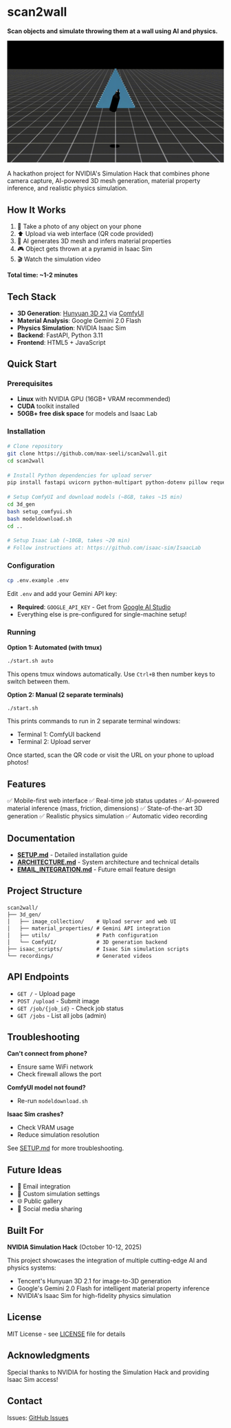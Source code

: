 # scan2wall

**Scan objects and simulate throwing them at a wall using AI and physics.**

![Demo](images/loop.gif)

A hackathon project for NVIDIA's Simulation Hack that combines phone camera capture, AI-powered 3D mesh generation, material property inference, and realistic physics simulation.

## How It Works

1. 📱 Take a photo of any object on your phone
2. ⬆️ Upload via web interface (QR code provided)
3. 🤖 AI generates 3D mesh and infers material properties
4. 🎮 Object gets thrown at a pyramid in Isaac Sim
5. 🎬 Watch the simulation video

**Total time: ~1-2 minutes**

## Tech Stack

- **3D Generation**: [Hunyuan 3D 2.1](https://github.com/Tencent/Hunyuan3D-2) via [ComfyUI](https://github.com/comfyanonymous/ComfyUI)
- **Material Analysis**: Google Gemini 2.0 Flash
- **Physics Simulation**: NVIDIA Isaac Sim
- **Backend**: FastAPI, Python 3.11
- **Frontend**: HTML5 + JavaScript

## Quick Start

### Prerequisites

- **Linux** with NVIDIA GPU (16GB+ VRAM recommended)
- **CUDA** toolkit installed
- **50GB+ free disk space** for models and Isaac Lab

### Installation

```bash
# Clone repository
git clone https://github.com/max-seeli/scan2wall.git
cd scan2wall

# Install Python dependencies for upload server
pip install fastapi uvicorn python-multipart python-dotenv pillow requests google-generativeai qrcode

# Setup ComfyUI and download models (~8GB, takes ~15 min)
cd 3d_gen
bash setup_comfyui.sh
bash modeldownload.sh
cd ..

# Setup Isaac Lab (~10GB, takes ~20 min)
# Follow instructions at: https://github.com/isaac-sim/IsaacLab
```

### Configuration

```bash
cp .env.example .env
```

Edit `.env` and add your Gemini API key:
- **Required**: `GOOGLE_API_KEY` - Get from [Google AI Studio](https://makersuite.google.com/app/apikey)
- Everything else is pre-configured for single-machine setup!

### Running

**Option 1: Automated (with tmux)**
```bash
./start.sh auto
```
This opens tmux windows automatically. Use `Ctrl+B` then number keys to switch between them.

**Option 2: Manual (2 separate terminals)**
```bash
./start.sh
```
This prints commands to run in 2 separate terminal windows:
- Terminal 1: ComfyUI backend
- Terminal 2: Upload server

Once started, scan the QR code or visit the URL on your phone to upload photos!

## Features

✅ Mobile-first web interface
✅ Real-time job status updates
✅ AI-powered material inference (mass, friction, dimensions)
✅ State-of-the-art 3D generation
✅ Realistic physics simulation
✅ Automatic video recording

## Documentation

- **[SETUP.md](SETUP.md)** - Detailed installation guide
- **[ARCHITECTURE.md](ARCHITECTURE.md)** - System architecture and technical details
- **[EMAIL_INTEGRATION.md](EMAIL_INTEGRATION.md)** - Future email feature design

## Project Structure

```
scan2wall/
├── 3d_gen/
│   ├── image_collection/    # Upload server and web UI
│   ├── material_properties/ # Gemini API integration
│   ├── utils/               # Path configuration
│   └── ComfyUI/             # 3D generation backend
├── isaac_scripts/           # Isaac Sim simulation scripts
└── recordings/              # Generated videos
```

## API Endpoints

- `GET /` - Upload page
- `POST /upload` - Submit image
- `GET /job/{job_id}` - Check job status
- `GET /jobs` - List all jobs (admin)

## Troubleshooting

**Can't connect from phone?**
- Ensure same WiFi network
- Check firewall allows the port

**ComfyUI model not found?**
- Re-run `modeldownload.sh`

**Isaac Sim crashes?**
- Check VRAM usage
- Reduce simulation resolution

See [SETUP.md](SETUP.md) for more troubleshooting.

## Future Ideas

- 📧 Email integration
- 🎨 Custom simulation settings
- 🌐 Public gallery
- 🔗 Social media sharing

## Built For

**NVIDIA Simulation Hack** (October 10-12, 2025)

This project showcases the integration of multiple cutting-edge AI and physics systems:
- Tencent's Hunyuan 3D 2.1 for image-to-3D generation
- Google's Gemini 2.0 Flash for intelligent material property inference
- NVIDIA's Isaac Sim for high-fidelity physics simulation

## License

MIT License - see [LICENSE](LICENSE) file for details

## Acknowledgments

Special thanks to NVIDIA for hosting the Simulation Hack and providing Isaac Sim access!

## Contact

Issues: [GitHub Issues](https://github.com/max-seeli/scan2wall/issues)
